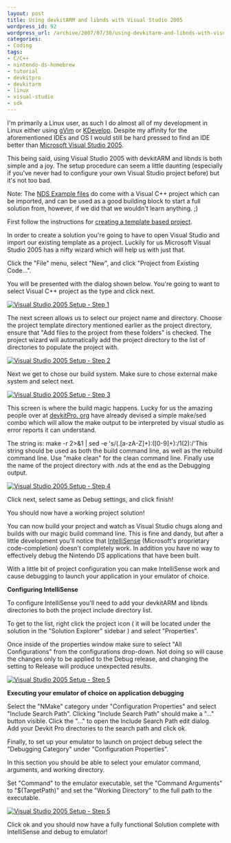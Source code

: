 ```yaml
--- 
layout: post
title: Using devkitARM and libnds with Visual Studio 2005
wordpress_id: 92
wordpress_url: /archive/2007/07/30/using-devkitarm-and-libnds-with-visual-studio-2005/
categories: 
- Coding
tags: 
- C/C++
- nintendo-ds-homebrew
- tutorial
- devkitpro
- devkitarm
- linux
- visual-studio
- sdk
---
```


I'm primarily a Linux user, as such I do almost all of my development in Linux either using [gVim](http://www.vim.org/ "Vim's home online. Home to all the various flavors of vim.") or [KDevelop](http://www.kdevelop.org/ "The official KDevelop website."). Despite my affinity for the aforementioned IDEs and OS I would still be hard pressed to find an IDE better than [Microsoft Visual Studio 2005](http://en.wikipedia.org/wiki/Microsoft_Visual_Studio "Wikipedia entry for Microsoft Visual Studio."). 

This being said, using Visual Studio 2005 with devkitARM and libnds is both simple and a joy. The setup procedure can seem a little daunting (especially if you've never had to configure your own Visual Studio project before) but it's not too bad. 

Note: The [NDS Example files](http://sourceforge.net/project/showfiles.php?group_id=114505&package_id=159894 "NDS Examples. Windows users should NOT use this. Use the auto updater instead.") do come with a Visual C++ project which can be imported, and can be used as a good building block to start a full solution from, however, if we did that we wouldn't learn anything. ;)

First follow the instructions for [creating a template based project](/archive/2007/07/30/using-the-libnds-example-template-makefiles/ "Using the provided Makefile based templates."). 

In order to create a solution you're going to have to open Visual Studio and import our existing template as a project. Luckily for us Microsoft Visual Studio 2005 has a nifty wizard which will help us with just that. 

Click the "File" menu, select "New", and click "Project from Existing Code...". 

You will be presented with the dialog shown below. You're going to want to select Visual C++ project as the type and click next.

[![Visual Studio 2005 Setup - Step 1](/images/posts/2007/07/fromexistingcode.png)](/images/posts/2007/07/fromexistingcode.png "Visual Studio 2005 Setup - Step 1")

The next screen allows us to select our project name and directory. Choose the project template directory mentioned earlier as the project directory, ensure that "Add files to the project from these folders" is checked. The project wizard will automatically add the project directory to the list of directories to populate the project with.

[![Visual Studio 2005 Setup - Step 2](/images/posts/2007/07/createnewproject-2.png)](/images/posts/2007/07/createnewproject-2.png "Visual Studio 2005 Setup - Step 2")

Next we get to chose our build system. Make sure to chose external make system and select next.

[![Visual Studio 2005 Setup - Step 3](/images/posts/2007/07/createnewproject-externalbuild.png)](/images/posts/2007/07/createnewproject-externalbuild.png "Visual Studio 2005 Setup - Step 3")

This screen is where the build magic happens. Lucky for us the amazing people over at [devkitPro. org](http://www.devkitPro.org "The devkitPro website.") have already devised a simple make/sed combo which will allow the make output to be interpreted by visual studio as error reports it can understand. 

The string is: make -r 2&gt;&amp;1 | sed -e 's/(.[a-zA-Z]+):([0-9]+):/1(2):/'This string should be used as both the build command line, as well as the rebuild command line. Use "make clean" for the clean command line. Finally use the name of the project directory with .nds at the end as the Debugging output.

[![Visual Studio 2005 Setup - Step 4](/images/posts/2007/07/createnewproject-debugsettings.png)](/images/posts/2007/07/createnewproject-debugsettings.png "Visual Studio 2005 Setup - Step 4")

Click next, select same as Debug settings, and click finish!

You should now have a working project solution!

You can now build your project and watch as Visual Studio chugs along and builds with our magic build command line. This is fine and dandy, but after a little development you'll notice that [IntelliSense](http://en.wikipedia.org/wiki/IntelliSense "Microsoft IntelliSense Wikipedia article.") (Microsoft's proprietary code-completion) doesn't completely work. In addition you have no way to effectively debug the Nintendo DS applications that have been built. 

With a little bit of project configuration you can make IntelliSense work and cause debugging to launch your application in your emulator of choice.

**Configuring IntelliSense**

To configure IntelliSense you'll need to add your devkitARM and libnds directories to both the project include directory list. 

To get to the list, right click the project icon ( it will be located under the solution in the "Solution Explorer" sidebar ) and select "Properties". 

Once inside of the properties window make sure to select "All Configurations" from the configurations drop-down. Not doing so will cause the changes only to be applied to the Debug release, and changing the setting to Release will produce unexpected results.

[![Visual Studio 2005 Setup - Step 5](/images/posts/2007/07/createnewproject-intellisensesetup.png)](/images/posts/2007/07/createnewproject-intellisensesetup.png "Visual Studio 2005 Setup - Step 5")

**Executing your emulator of choice on application debugging**

Select the "NMake" category under "Configuration Properties" and select "Include Search Path". Clicking "Include Search Path" should make a "..." button visible. Click the "..." to open the Include Search Path edit dialog. Add your Devkit Pro directories to the search path and click ok. 

Finally, to set up your emulator to launch on project debug select the "Debugging Category" under "Configuration Properties". 

In this section you should be able to select your emulator command, arguments, and working directory. 

Set "Command" to the emulator executable, set the "Command Arguments" to "$(TargetPath)" and set the "Working Directory" to the full path to the executable.

[![Visual Studio 2005 Setup - Step 5](/images/posts/2007/07/createnewproject-emulatorconfig.png)](/images/posts/2007/07/createnewproject-emulatorconfig.png "Visual Studio 2005 Setup - Step 5")

Click ok and you should now have a fully functional Solution complete with IntelliSense and debug to emulator!

